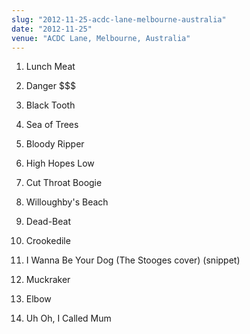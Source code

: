 ```yaml
---
slug: "2012-11-25-acdc-lane-melbourne-australia"
date: "2012-11-25"
venue: "ACDC Lane, Melbourne, Australia"
---
```


 1. Lunch Meat

 2. Danger $$$

 3. Black Tooth

 4. Sea of Trees

 5. Bloody Ripper

 6. High Hopes Low

 7. Cut Throat Boogie

 8. Willoughby's Beach

 9. Dead-Beat

10. Crookedile

11. I Wanna Be Your Dog
    (The Stooges cover) (snippet)

12. Muckraker

13. Elbow

14. Uh Oh, I Called Mum


